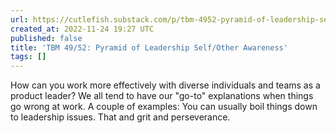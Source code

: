 ```yaml
---
url: https://cutlefish.substack.com/p/tbm-4952-pyramid-of-leadership-selfother
created_at: 2022-11-24 19:27 UTC
published: false
title: 'TBM 49/52: Pyramid of Leadership Self/Other Awareness'
tags: []
---
```


How can you work more effectively with diverse individuals and teams as a product leader? We all tend to have our "go-to" explanations when things go wrong at work. A couple of examples: You can usually boil things down to leadership issues. That and grit and perseverance.
